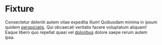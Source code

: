 # Fixture

Consectetur deleniti autem vitae expedita illum! Quibusdam minima in ipsum
quidem [perspiciatis](http://example.com). Qui obcaecati veritatis facere
voluptatum aliquam! Eaque libero quo repellat quasi vel [doloribus][example]
dolore saepe rerum autem ipsa.

[example]: http://example.com
